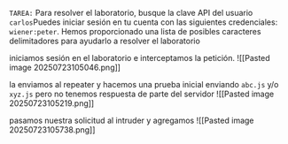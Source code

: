 `TAREA:` Para resolver el laboratorio, busque la clave API del usuario `carlos`Puedes iniciar sesión en tu cuenta con las siguientes credenciales: `wiener:peter`.
Hemos proporcionado una lista de posibles caracteres delimitadores para ayudarlo a resolver el laboratorio

iniciamos sesión en el laboratorio e interceptamos la petición.
![[Pasted image 20250723105046.png]]

la enviamos al repeater y hacemos una prueba inicial enviando `abc.js` y/o `xyz.js` pero no tenemos respuesta de parte del servidor 
![[Pasted image 20250723105219.png]]

pasamos nuestra solicitud al intruder y agregamos 
![[Pasted image 20250723105738.png]]